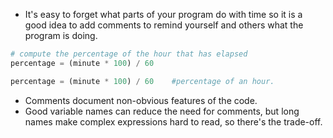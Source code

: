 - It's easy to forget what parts of your program do with time so it is a good idea to add comments to remind yourself and others what the program is doing.

```python
# compute the percentage of the hour that has elapsed
percentage = (minute * 100) / 60

percentage = (minute * 100) / 60    #percentage of an hour.
```

- Comments document non-obvious features of the code.
- Good variable names can reduce the need for comments, but long names make complex expressions hard to read, so there's the trade-off.